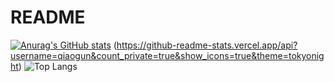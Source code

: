 # README

[![Anurag's GitHub stats](https://github-readme-stats.vercel.app/api?username=qiaogun)](https://github.com/anuraghazra/github-readme-stats)
(https://github-readme-stats.vercel.app/api?username=qiaogun&count_private=true&show_icons=true&theme=tokyonight)
![Top Langs](https://github-readme-stats.vercel.app/api/top-langs/?username=qiaogun&count_private=false&layout=compact&langs_count=8&theme=tokyonight)
